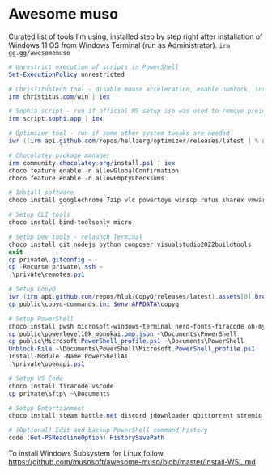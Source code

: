 
# Awesome muso

Curated list of tools I'm using, installed step by step right after installation of Windows 11 OS from Windows Terminal (run as Administrator).
```irm gg.gg/awesomemuso```


```powershell
# Unrestrict execution of scripts in PowerShell
Set-ExecutionPolicy unrestricted

# ChrisTitusTech tool - disable mouse acceleration, enable numlock, install WSL2...
irm christitus.com/win | iex

# Sophia script - run if official MS setup iso was used to remove preinstalled bloatware
irm script.sophi.app | iex

# Optimizer tool - run if some other system tweaks are needed
iwr ((irm api.github.com/repos/hellzerg/optimizer/releases/latest | % assets | % browser_download_url)) -OutFile Optimizer.exe; & .\Optimizer.exe

# Chocolatey package manager
irm community.chocolatey.org/install.ps1 | iex
choco feature enable -n allowGlobalConfirmation
choco feature enable -n allowEmptyChecksums

# Install software
choco install googlechrome 7zip vlc powertoys winscp rufus sharex vmware-workstation-player

# Setup CLI tools
choco install bind-toolsonly micro

# Setup Dev tools - relaunch Terminal
choco install git nodejs python composer visualstudio2022buildtools
exit
cp private\.gitconfig ~
cp -Recurse private\.ssh ~
.\private\remotes.ps1

# Setup CopyQ
iwr (irm api.github.com/repos/hluk/CopyQ/releases/latest).assets[0].browser_download_url -o CopyQ.exe;& .\CopyQ.exe
cp public\copyq-commands.ini $env:APPDATA\copyq

# Setup PowerShell
choco install pwsh microsoft-windows-terminal nerd-fonts-firacode oh-my-posh
cp public\powerlevel10k_monokai.omp.json ~\Documents\PowerShell
cp public\Microsoft.PowerShell_profile.ps1 ~\Documents\PowerShell
Unblock-File ~\Documents\PowerShell\Microsoft.PowerShell_profile.ps1
Install-Module -Name PowerShellAI
.\private\openapi.ps1

# Setup VS Code
choco install firacode vscode
cp private\sftp\ ~\Documents

# Setup Entertainment
choco install steam battle.net discord jdownloader qbittorrent stremio

# (Optional) Edit and backup PowerShell command history
code (Get-PSReadlineOption).HistorySavePath
```

To install Windows Subsystem for Linux follow https://github.com/musosoft/awesome-muso/blob/master/install-WSL.md

